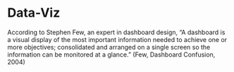 # Data-Viz
According to Stephen Few, an expert in dashboard design,   “A dashboard is a visual display of the most important information needed to achieve one or more objectives; consolidated and arranged on a single screen so the information can be monitored at a glance.” (Few, Dashboard Confusion, 2004)
